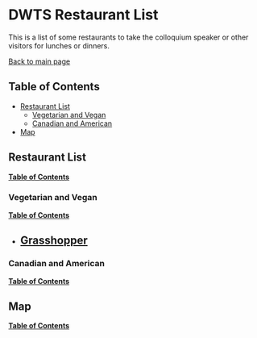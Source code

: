 # DWTS Restaurant List
This is a list of some restaurants to take the colloquium speaker or other visitors for lunches or dinners. 

[Back to main page](https://uoftgasa.github.io/#gasa)


## Table of Contents

- [Restaurant List](#restaurant-list)
	- [Vegetarian and Vegan](#vegetarian-and-vegan)
	- [Canadian and American](#canadian-and-american)
- [Map](#map)

##  Restaurant List
[**Table of Contents**](#table-of-contents)

### Vegetarian and Vegan
[**Table of Contents**](#table-of-contents)

- [Grasshopper](http://grasshopperrestaurant.ca/)
	- 

### Canadian and American
[**Table of Contents**](#table-of-contents)

## Map
[**Table of Contents**](#table-of-contents)
<!--stackedit_data:
eyJoaXN0b3J5IjpbLTEwNjc5MTgzNDMsMTQwNDU4MDEwNSwtMT
AzNTIxNjk0NCwxMDcwODY1OTc5XX0=
-->
